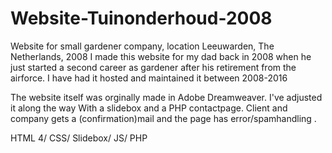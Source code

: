 # Website-Tuinonderhoud-2008

Website for small gardener company, location Leeuwarden, The Netherlands, 2008
I made this website for my dad back in 2008 when he just started a second career as gardener after his retirement from the airforce.
I have had it hosted and maintained it between 2008-2016

The website itself was orginally made in Adobe Dreamweaver.
I've adjusted it along the way With a slidebox and a PHP contactpage. Client and company gets a (confirmation)mail and the page has error/spamhandling .

HTML 4/ CSS/ Slidebox/ JS/ PHP


